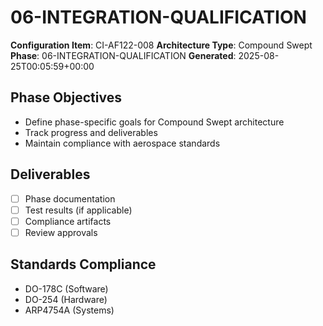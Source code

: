 # 06-INTEGRATION-QUALIFICATION

**Configuration Item**: CI-AF122-008
**Architecture Type**: Compound Swept
**Phase**: 06-INTEGRATION-QUALIFICATION
**Generated**: 2025-08-25T00:05:59+00:00

## Phase Objectives
- Define phase-specific goals for Compound Swept architecture
- Track progress and deliverables
- Maintain compliance with aerospace standards

## Deliverables
- [ ] Phase documentation
- [ ] Test results (if applicable)
- [ ] Compliance artifacts
- [ ] Review approvals

## Standards Compliance
- DO-178C (Software)
- DO-254 (Hardware)
- ARP4754A (Systems)

